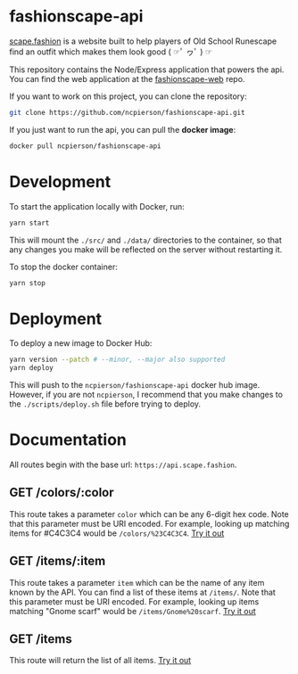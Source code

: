 # fashionscape-api

[scape.fashion](https://scape.fashion) is a website built to help players of Old School Runescape find an outfit which makes
them look good (&nbsp;☞ﾟ&nbsp;ヮﾟ&nbsp;)&nbsp;☞

This repository contains the Node/Express application that powers the api. You can find the web application at the
[fashionscape-web](https://github.com/ncpierson/fashionscape-web) repo.

If you want to work on this project, you can clone the repository:

```bash
git clone https://github.com/ncpierson/fashionscape-api.git
```

If you just want to run the api, you can pull the **docker image**:

```bash
docker pull ncpierson/fashionscape-api
```

# Development

To start the application locally with Docker, run:

```bash
yarn start
```

This will mount the `./src/` and `./data/` directories to the container, so that any changes you make will be reflected
on the server without restarting it.

To stop the docker container:

```bash
yarn stop
```

# Deployment

To deploy a new image to Docker Hub:

```bash
yarn version --patch # --minor, --major also supported
yarn deploy
```

This will push to the `ncpierson/fashionscape-api` docker hub image. However, if you are not `ncpierson`,
I recommend that you make changes to the `./scripts/deploy.sh` file before trying to deploy.

# Documentation

All routes begin with the base url: `https://api.scape.fashion`.

## GET /colors/:color

This route takes a parameter `color` which can be any 6-digit hex code. Note that this parameter must be URI encoded. For example, looking up matching items for #C4C3C4 would be `/colors/%23C4C3C4`. [Try it out](https://api.scape.fashion/colors/%23C3C4C3)

## GET /items/:item

This route takes a parameter `item` which can be the name of any item known by the API. You can find a list of these items at `/items/`. Note that this parameter must be URI encoded. For example, looking up items matching "Gnome scarf" would be `/items/Gnome%20scarf`. [Try it out](https://api.scape.fashion/items/Gnome%20scarf)

## GET /items

This route will return the list of all items. [Try it out](https://api.scape.fashion/items)
